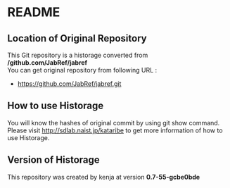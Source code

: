 # README
## Location of Original Repository
This Git repository is a historage converted from **/github.com/JabRef/jabref**  
You can get original repository from following URL :

- https://github.com/JabRef/jabref.git

## How to use Historage
You will know the hashes of original commit by using git show command.  
Please visit <http://sdlab.naist.jp/kataribe> to get more information of how to use Historage.

## Version of Historage
This repository was created by kenja at version **0.7-55-gcbe0bde**
